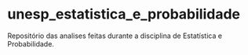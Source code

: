 # unesp_estatistica_e_probabilidade
Repositório das analises feitas durante a disciplina de Estatística e Probabilidade.
